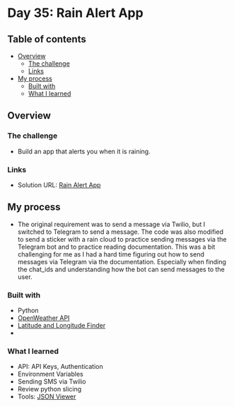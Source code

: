 # Day 35: Rain Alert App

## Table of contents

- [Overview](#overview)
  - [The challenge](#the-challenge)
  - [Links](#links)
- [My process](#my-process)
  - [Built with](#built-with)
  - [What I learned](#what-i-learned)

## Overview

### The challenge

- Build an app that alerts you when it is raining.

### Links

- Solution URL: [Rain Alert App](https://github.com/Mikerniker/100_Days_of_Python/tree/main/Day35)

## My process

- The original requirement was to send a message via Twilio, but I switched to Telegram to send a message. The code was also modified to send a sticker with a rain cloud to practice sending messages via the Telegram bot and to practice reading documentation. This was a bit challenging for me as I had a hard time figuring out how to send messages via Telegram via the documentation. Especially when finding the chat_ids and understanding how the bot can send messages to the user.   

### Built with

- Python
- [OpenWeather API](https://openweathermap.org/api/one-call-api)
- [Latitude and Longitude Finder](https://www.latlong.net/)
- 


### What I learned
- API: API Keys, Authentication
- Environment Variables
- Sending SMS via Twilio
- Review python slicing
- Tools: [JSON Viewer](http://jsonviewer.stack.hu/)